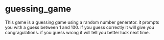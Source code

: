 # guessing_game
This game is a guessing game using a random number generator. it prompts you with a guess between 1 and 100. 
if you guess correctly it will give you congragulations.
if you guess wrong it will tell you better luck next time.
